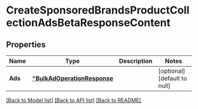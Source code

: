 # CreateSponsoredBrandsProductCollectionAdsBetaResponseContent

## Properties
Name | Type | Description | Notes
------------ | ------------- | ------------- | -------------
**Ads** | [***BulkAdOperationResponse**](BulkAdOperationResponse.md) |  | [optional] [default to null]

[[Back to Model list]](../README.md#documentation-for-models) [[Back to API list]](../README.md#documentation-for-api-endpoints) [[Back to README]](../README.md)


